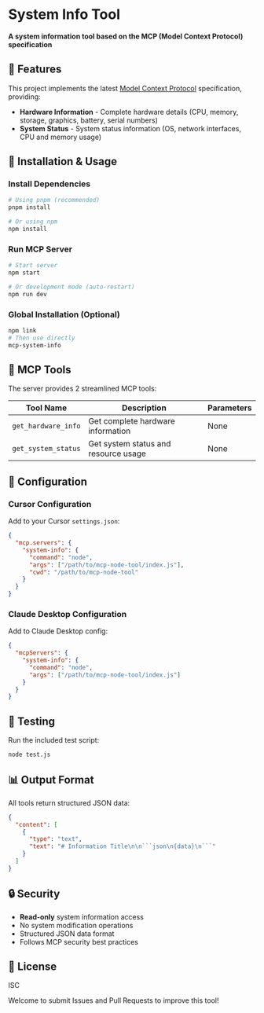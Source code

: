 # System Info Tool

**A system information tool based on the MCP (Model Context Protocol) specification**

## 🎯 Features

This project implements the latest [Model Context Protocol](https://modelcontextprotocol.io/introduction) specification, providing:

- **Hardware Information** - Complete hardware details (CPU, memory, storage, graphics, battery, serial numbers)
- **System Status** - System status information (OS, network interfaces, CPU and memory usage)

## 🚀 Installation & Usage

### Install Dependencies
```bash
# Using pnpm (recommended)
pnpm install

# Or using npm
npm install
```

### Run MCP Server
```bash
# Start server
npm start

# Or development mode (auto-restart)
npm run dev
```

### Global Installation (Optional)
```bash
npm link
# Then use directly
mcp-system-info
```

## 🔧 MCP Tools

The server provides 2 streamlined MCP tools:

| Tool Name | Description | Parameters |
|-----------|-------------|------------|
| `get_hardware_info` | Get complete hardware information | None |
| `get_system_status` | Get system status and resource usage | None |

## 📝 Configuration

### Cursor Configuration
Add to your Cursor `settings.json`:
```json
{
  "mcp.servers": {
    "system-info": {
      "command": "node",
      "args": ["/path/to/mcp-node-tool/index.js"],
      "cwd": "/path/to/mcp-node-tool"
    }
  }
}
```

### Claude Desktop Configuration
Add to Claude Desktop config:
```json
{
  "mcpServers": {
    "system-info": {
      "command": "node",
      "args": ["/path/to/mcp-node-tool/index.js"]
    }
  }
}
```

## 🧪 Testing

Run the included test script:
```bash
node test.js
```

## 📊 Output Format

All tools return structured JSON data:
```json
{
  "content": [
    {
      "type": "text", 
      "text": "# Information Title\n\n```json\n{data}\n```"
    }
  ]
}
```

## 🔒 Security

- **Read-only** system information access
- No system modification operations
- Structured JSON data format
- Follows MCP security best practices

## 📄 License

ISC

Welcome to submit Issues and Pull Requests to improve this tool!